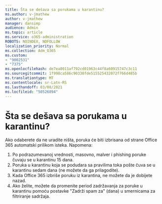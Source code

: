 ```yaml
---
title: Šta se dešava sa porukama u karantinu?
ms.author: v-jmathew
author: v-jmathew
manager: dansimp
audience: Admin
ms.topic: article
ms.service: o365-administration
ROBOTS: NOINDEX, NOFOLLOW
localization_priority: Normal
ms.collection: Adm_O365
ms.custom:
- "9002531"
- "7375"
ms.openlocfilehash: de7ea8011af792cd01963c44f8a60915747c3c11
ms.sourcegitcommit: 1f998ca586c90330fde515525432072f766d485b
ms.translationtype: MT
ms.contentlocale: sr-Latn-RS
ms.lasthandoff: 03/08/2021
ms.locfileid: "50526894"
---
```

# <a name="what-happens-to-quarantined-messages"></a>Šta se dešava sa porukama u karantinu?

Ako odaberete da ne uradite ništa, poruka će biti izbrisana od strane Office 365 automatski prilikom isteka. Napomena:

1. Po podrazumevanoj vrednosti, masovno, malver i phishing poruke čuvaju se u karantinu 15 dana.
2. Poruka u karantinu koja se podudara sa pravilima toka pošte čuva se u karantinu sedam dana (ne možete da ga prilagodite).
3. Kada Office 365 izbriše poruku iz karantina, ne možete da je dobijete nazad.
4. Ako želite, možete da promenite period zadržavanja za poruke u karantinu pomoću postavke "Zadrži spam za" (dana) u smernicama za filtriranje sadržaja.
